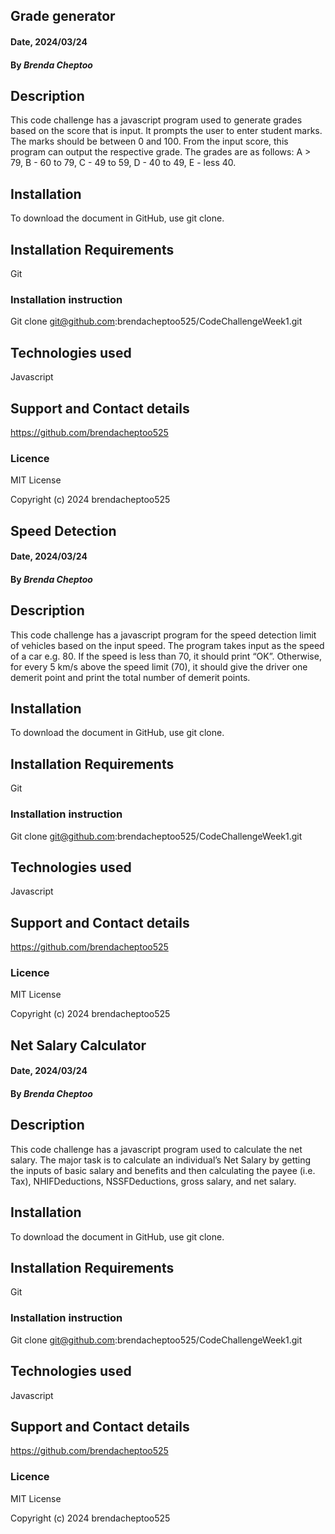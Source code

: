 ## Grade generator

#### Date, 2024/03/24

#### By *Brenda Cheptoo*
## Description
This code challenge has a javascript program used to generate grades based on the score that is input. It prompts the user to enter student marks. The marks should be between 0 and 100. From the input score, this program can output the respective grade.
The grades are as follows:
A > 79, B - 60 to 79, C -  49 to 59, D - 40 to 49, E - less 40.

## Installation
To download the document in GitHub, use git clone.

## Installation Requirements
Git 

### Installation instruction
Git clone git@github.com:brendacheptoo525/CodeChallengeWeek1.git

## Technologies used
Javascript

## Support and Contact details
https://github.com/brendacheptoo525

### Licence
MIT License

Copyright (c) 2024 brendacheptoo525


## Speed Detection

#### Date, 2024/03/24

#### By *Brenda Cheptoo*
## Description
This code challenge has a javascript program for the speed detection limit of vehicles based on the input speed. The program takes input as the speed of a car e.g. 80. If the speed is less than 70, it should print “OK”. Otherwise, for every 5 km/s above the speed limit (70), it should give the driver one demerit point and print the total number of demerit points.

## Installation
To download the document in GitHub, use git clone.

## Installation Requirements
Git 

### Installation instruction
Git clone git@github.com:brendacheptoo525/CodeChallengeWeek1.git

## Technologies used
Javascript

## Support and Contact details
https://github.com/brendacheptoo525

### Licence
MIT License

Copyright (c) 2024 brendacheptoo525


## Net Salary Calculator

#### Date, 2024/03/24

#### By *Brenda Cheptoo*
## Description
This code challenge has a javascript program used to calculate the net salary. The major task is to calculate an individual’s Net Salary by getting the inputs of basic salary and benefits and then calculating the payee (i.e. Tax), NHIFDeductions, NSSFDeductions, gross salary, and net salary. 


## Installation
To download the document in GitHub, use git clone.

## Installation Requirements
Git 

### Installation instruction
Git clone git@github.com:brendacheptoo525/CodeChallengeWeek1.git

## Technologies used
Javascript

## Support and Contact details
https://github.com/brendacheptoo525

### Licence
MIT License

Copyright (c) 2024 brendacheptoo525
